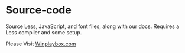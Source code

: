 # Source-code
Source Less, JavaScript, and font files, along with our docs. Requires a Less compiler and some setup.


Please Visit [Winplaybox.com](http://winplaybox.com)
